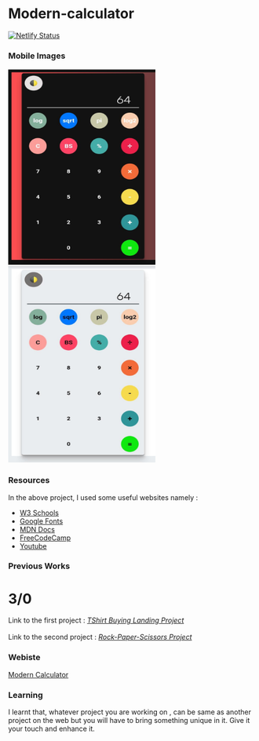 # Modern-calculator

[![Netlify Status](https://api.netlify.com/api/v1/badges/066d6c18-ffb0-429d-a988-9cb2f152e074/deploy-status)](https://app.netlify.com/sites/modern-calculator/deploys)

<h3 >Mobile Images</h3>

<img src="https://github.com/Himanshutiwari15/Modern-calculator/blob/main/dark-mode.jfif" alt="dark=mode" width = "300px" height="400px" > 
<img src="https://github.com/Himanshutiwari15/Modern-calculator/blob/main/light-mode.jfif" alt="dark=mode" width = "300px" height="400px" > 


<h3>Resources</h3>
In the above project, I used some useful websites namely :
<ul>
  <li><a href="https://w3schools.com">W3 Schools</a></li>
  <li><a href="https://fonts.google.com">Google Fonts</a></li>
  <li><a href="https://developer.mozilla.org/en-US/">MDN Docs</a></li>
  <li><a href="www.freecodecamp.org">FreeCodeCamp</a></li>
  <li><a href="www.youtube.com">Youtube<a></li>
</ul>

<h3>Previous Works</h3>
<h1>3/0</h1>
Link to the first project : <i><a href="https://github.com/Himanshutiwari15/TShirtBuying_MiniProject">TShirt Buying Landing Project</a></i>
<br><br>
Link to the second project : <i><a href="https://github.com/Himanshutiwari15/Rock-Paper-Scissors">Rock-Paper-Scissors Project</a></i>

<h3>Webiste</h3>
<a href="https://modern-calculator.netlify.app/">Modern Calculator</a>

<h3>Learning</h3>
I learnt that, whatever project you are working on , can be same as another project on the web
but you will have to bring something unique in it.
Give it your touch and enhance it.

